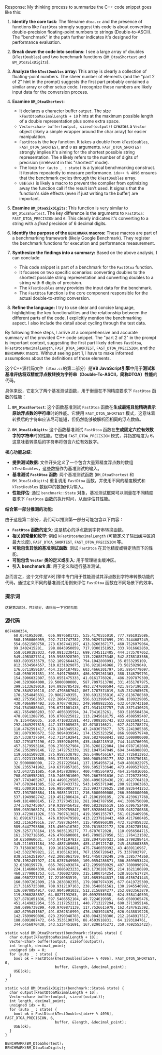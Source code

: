 Response: My thinking process to summarize the C++ code snippet goes like this:

1. **Identify the core task:** The filename `dtoa.cc` and the presence of functions like `FastDtoa` strongly suggest this code is about converting double-precision floating-point numbers to strings (Double-to-ASCII). The "benchmark" in the path further indicates it's designed for performance evaluation.

2. **Break down the code into sections:** I see a large array of doubles (`kTestDoubles`) and two benchmark functions (`BM_DtoaShortest` and `BM_DtoaSixDigits`).

3. **Analyze the `kTestDoubles` array:** This array is clearly a collection of floating-point numbers. The sheer number of elements (and the "part 2 of 2" hint in the prompt) suggests the first part probably contained a similar array or other setup code. I recognize these numbers are likely input data for the conversion process.

4. **Examine `BM_DtoaShortest`:**
   - It declares a character buffer `output`. The size `kFastDtoaMaximalLength + 10` hints at the maximum possible length of a double representation plus some extra space.
   - `Vector<char> buffer(output, sizeof(output))` creates a `Vector` object (likely a simple wrapper around the char array) for easier manipulation.
   - `FastDtoa` is the key function. It takes a double from `kTestDoubles`, `FAST_DTOA_SHORTEST`, and `0` as arguments. `FAST_DTOA_SHORTEST` strongly implies it's aiming for the shortest possible string representation. The `0` likely refers to the number of digits of precision (irrelevant in this "shortest" mode).
   - The loop `for (auto _ : state)` is a typical benchmarking construct. It iterates repeatedly to measure performance. `idx++ % 4096` ensures that the benchmark cycles through the `kTestDoubles` array.
   - `USE(ok)` is likely a macro to prevent the compiler from optimizing away the function call if the result isn't used. It signals that the function's side effects (even if just writing to the buffer) are important.

5. **Examine `BM_DtoaSixDigits`:** This function is very similar to `BM_DtoaShortest`. The key difference is the arguments to `FastDtoa`: `FAST_DTOA_PRECISION` and `6`. This clearly indicates it's converting to a string with a *fixed* precision of 6 decimal digits.

6. **Identify the purpose of the `BENCHMARK` macros:** These macros are part of a benchmarking framework (likely Google Benchmark). They register the benchmark functions for execution and performance measurement.

7. **Synthesize the findings into a summary:** Based on the above analysis, I can conclude:

   - This code snippet is part of a benchmark for the `FastDtoa` function.
   - It focuses on two specific scenarios: converting doubles to the shortest possible string representation and converting doubles to a string with 6 digits of precision.
   - The `kTestDoubles` array provides the input data for the benchmark.
   - The `FastDtoa` function is the core component responsible for the actual double-to-string conversion.

8. **Refine the language:**  I try to use clear and concise language, highlighting the key functionalities and the relationship between the different parts of the code. I explicitly mention the benchmarking aspect. I also include the detail about cycling through the test data.

By following these steps, I arrive at a comprehensive and accurate summary of the provided C++ code snippet. The "part 2 of 2" in the prompt is important context, suggesting the first part likely defines `FastDtoa`, `kFastDtoaMaximalLength`, `FAST_DTOA_SHORTEST`, `FAST_DTOA_PRECISION`, and the `BENCHMARK` macro. Without seeing part 1, I have to make informed assumptions about the definitions of those elements.

这个C++源代码文件（`dtoa.cc`的第二部分）是**V8 JavaScript引擎**中用于**测试和基准评估将双精度浮点数转换为字符串（Double-To-ASCII，简称DTOA）性能**的代码。

具体来说，它定义了两个基准测试函数，用于衡量在不同精度要求下 `FastDtoa` 函数的性能：

1. **`BM_DtoaShortest`**:  这个函数基准测试 `FastDtoa` 函数在**生成最短且能精确表示原始浮点数的字符串**时的性能。它使用 `FAST_DTOA_SHORTEST` 模式，这意味着转换后的字符串应该尽可能短，但仍然能够被解析回相同的浮点数值。

2. **`BM_DtoaSixDigits`**: 这个函数基准测试 `FastDtoa` 函数在**生成固定六位有效数字的字符串**时的性能。它使用 `FAST_DTOA_PRECISION` 模式，并指定精度为 6。这意味着转换后的字符串将包含六位有效数字。

**核心功能总结:**

* **提供测试数据**: 文件开头定义了一个包含大量双精度浮点数的数组 `kTestDoubles`，这些数据作为基准测试的输入。
* **基准测试 `FastDtoa` 函数**:  两个基准测试函数 (`BM_DtoaShortest` 和 `BM_DtoaSixDigits`)  重复调用 `FastDtoa` 函数，并使用不同的精度模式和 `kTestDoubles` 数组中的数据作为输入。
* **性能评估**: 通过 `benchmark::State` 对象，基准测试框架可以测量在不同精度要求下 `FastDtoa` 函数的执行时间，从而评估其性能。

**结合第一部分推测的功能:**

由于这是第二部分，我们可以推测第一部分可能包含以下内容：

* **`FastDtoa` 函数的定义**: 这是核心的浮点数到字符串转换函数。
* **相关的常量和枚举**: 例如 `kFastDtoaMaximalLength` (可能定义了输出缓冲区的最大长度), `FAST_DTOA_SHORTEST`, `FAST_DTOA_PRECISION` 等。
* **可能包含其他的基准测试函数**: 测试 `FastDtoa` 在其他精度或特定场景下的性能。
* **可能包含 `Vector` 类的定义或引入**: 用于管理输出缓冲区。
* **引入 benchmark 库**: 用于定义和运行基准测试。

总而言之，这个文件是V8引擎中专门用于性能测试其浮点数到字符串转换功能的代码，通过定义不同的基准测试用例来评估 `FastDtoa` 函数在不同场景下的效率。

### 提示词
```这是目录为v8/test/benchmarks/cpp/dtoa.cc的一个c++源代码文件， 请归纳一下它的功能
这是第2部分，共2部分，请归纳一下它的功能
```

### 源代码
```
8674600354,
    68.0541953008,  656.9876681725, 535.4170555010, 777.7861015686,
    568.1950006959, 292.7121747782, 270.9829747699, 291.7444687249,
    554.6621580750, 273.6367441197, 413.8266367177, 460.7526079064,
    99.2402415281,  298.8843950059, 717.9300151853, 333.7016662859,
    558.0190182033, 490.0813238413, 699.7345112405, 444.3735707052,
    549.4983827314, 169.5988928769, 115.2268875348, 542.8788183586,
    683.8933533579, 582.1892664432, 794.1042808091, 35.8553295109,
    812.3534504557, 310.8231029075, 176.9218246968, 73.5025929049,
    176.6711959107, 464.3164187485, 603.4666201797, 501.8954779097,
    148.9590191351, 391.9491798683, 486.0789261363, 388.1346759791,
    154.3906032807, 563.0551475333, 41.0161776026,  486.3997879309,
    240.3293604000, 29.5000000000,  587.7097513708, 331.4551787975,
    399.5133639019, 104.0939785438, 493.2747600594, 421.9757190320,
    376.3849210118, 497.4798687642, 867.1707574019, 345.2324905678,
    170.3254845631, 29.9862749355,  330.6913235816, 472.8136788569,
    402.2753562357, 822.2664722862, 556.6313996475, 596.1599229005,
    430.4066994492, 205.9707740383, 249.9608922555, 632.6439743160,
    234.7543688641, 798.6721001433, 471.9341437757, 745.3371430623,
    461.7654986283, 507.4056335594, 34.7341023261,  583.5105584534,
    478.0911288795, 105.8708225812, 113.2945618175, 465.4508595407,
    76.1354456035,  260.4710832581, 443.7009205743, 833.0821693411,
    292.4649297815, 447.3373085623, 82.0738116621,  627.8421788274,
    118.4762591417, 678.1343345532, 43.2483075677,  375.2241985385,
    381.8079300672, 582.9694839542, 174.1525323256, 866.9098579740,
    257.5338737504, 452.7134192941, 368.5827060843, 882.5000000000,
    182.2791872190, 672.3559204976, 435.4648218918, 744.1443766993,
    457.3179593166, 506.2703527984, 176.3208122804, 184.0787102660,
    256.2352099146, 722.1472752339, 192.1047547049, 694.3446908093,
    119.0161509320, 375.9585538793, 365.6496456167, 813.7726813953,
    411.9223138008, 503.3723515549, 360.9005498177, 852.1393750181,
    32.5000000000,  272.2517225641, 137.1954956714, 549.4801022975,
    326.2355741962, 249.6379857265, 599.5052733640, 473.4999527023,
    672.0437251685, 469.8457838967, 400.4405564972, 464.2546016065,
    768.0746958263, 230.7405981069, 709.2667591636, 241.2720723952,
    207.7743405267, 114.4490129585, 286.4096326438, 291.4627764319,
    747.6702041385, 582.4579433732, 543.1455371940, 200.9219963863,
    481.6300101363, 106.9856005277, 353.9937739625, 268.8836441253,
    572.1937805884, 116.9085139112, 216.5000000000, 266.5000000000,
    537.1949982742, 219.4512886424, 47.2106190185,  276.4239617768,
    649.1814880145, 172.3727345118, 281.9842787650, 441.3006750090,
    374.5762745067, 249.9389456452, 490.5823926519, 165.6396752409,
    859.9391568174, 328.1299759847, 507.8928061342, 235.9452700838,
    333.4729011926, 533.7907613021, 419.3509155797, 561.0126469936,
    61.6991671716,  476.0309479589, 413.2237918443, 469.4217608485,
    502.3156249516, 397.7587362444, 115.4950960109, 472.7524859332,
    589.6447793806, 315.4569410762, 220.7615822172, 326.8262785184,
    329.3257178164, 155.9035135277, 77.6787072028,  110.0956584715,
    161.3792718595, 426.4708600001, 845.7098527058, 511.2764121502,
    50.6250960631,  543.0741197817, 128.2047507023, 566.2798288414,
    345.2116531184, 302.4887409686, 485.4189121748, 245.4848603889,
    73.7158838558,  199.1618264821, 475.7640859392, 43.4889116967,
    142.5322709821, 221.0105162101, 767.1556720643, 75.3337802797,
    838.8156251957, 482.2085061759, 842.4450739249, 346.3385774260,
    570.1952457927, 428.0257649900, 109.0554286871, 306.8699653424,
    32.0398159778,  665.7692493874, 472.2959059029, 407.7800096974,
    224.1146084330, 684.6686923233, 483.1730281795, 214.1621186899,
    460.2779001753, 631.7300027209, 315.1900754254, 528.8657617724,
    466.9507227357, 17.2210983519,  181.0893944837, 188.6156741443,
    160.5097262899, 258.2838382355, 179.9887974339, 677.0419725309,
    217.3165725380, 708.9312197163, 238.3548651561, 130.2945546992,
    126.0970054917, 693.9045991032, 512.2156884277, 252.0933563879,
    119.8960288897, 64.0827193263,  89.0092556558,  624.5584140593,
    327.8781051636, 597.5486552104, 49.7224619985,  645.0500365476,
    451.4149822954, 535.2117252211, 440.7713227294, 690.3713855146,
    368.6896739299, 400.9769871139, 117.7526615978, 162.4247615392,
    462.6795451567, 491.0262810999, 476.4983924674, 626.9438819228,
    142.7699090896, 823.2390348783, 438.0843238300, 212.2648917517,
    188.6091087472, 645.3535190376, 88.4503918831,  64.1293184761,
    344.6456070430, 343.5234451691, 167.8290145273, 350.7692553422};

static void BM_DtoaShortest(benchmark::State& state) {
  char output[kFastDtoaMaximalLength + 10];
  Vector<char> buffer(output, sizeof(output));
  int length, decimal_point;
  unsigned idx = 0;
  for (auto _ : state) {
    bool ok = FastDtoa(kTestDoubles[idx++ % 4096], FAST_DTOA_SHORTEST, 0,
                       buffer, &length, &decimal_point);
    USE(ok);
  }
}

static void BM_DtoaSixDigits(benchmark::State& state) {
  char output[kFastDtoaMaximalLength + 10];
  Vector<char> buffer(output, sizeof(output));
  int length, decimal_point;
  unsigned idx = 0;
  for (auto _ : state) {
    bool ok = FastDtoa(kTestDoubles[idx++ % 4096], FAST_DTOA_PRECISION, 6,
                       buffer, &length, &decimal_point);
    USE(ok);
  }
}

BENCHMARK(BM_DtoaShortest);
BENCHMARK(BM_DtoaSixDigits);
```